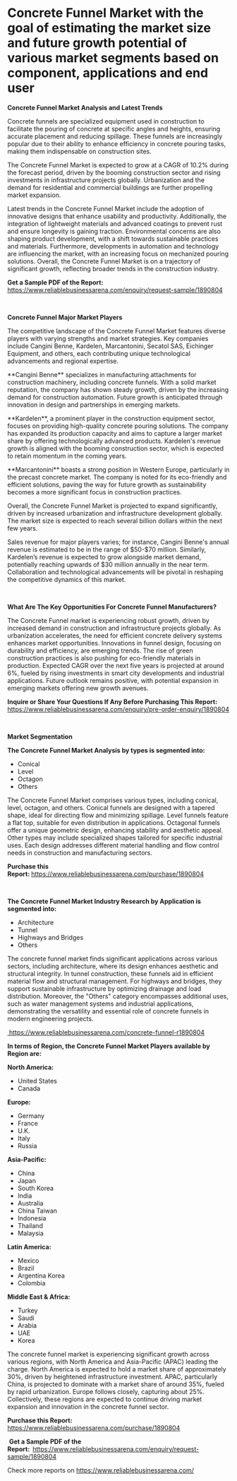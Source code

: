 <p><h1>Concrete Funnel Market with the goal of estimating the market size and future growth potential of various market segments based on component, applications and end user</h1></p><p><strong>Concrete Funnel Market Analysis and Latest Trends</strong></p>
<p><p>Concrete funnels are specialized equipment used in construction to facilitate the pouring of concrete at specific angles and heights, ensuring accurate placement and reducing spillage. These funnels are increasingly popular due to their ability to enhance efficiency in concrete pouring tasks, making them indispensable on construction sites.</p><p>The Concrete Funnel Market is expected to grow at a CAGR of 10.2% during the forecast period, driven by the booming construction sector and rising investments in infrastructure projects globally. Urbanization and the demand for residential and commercial buildings are further propelling market expansion. </p><p>Latest trends in the Concrete Funnel Market include the adoption of innovative designs that enhance usability and productivity. Additionally, the integration of lightweight materials and advanced coatings to prevent rust and ensure longevity is gaining traction. Environmental concerns are also shaping product development, with a shift towards sustainable practices and materials. Furthermore, developments in automation and technology are influencing the market, with an increasing focus on mechanized pouring solutions. Overall, the Concrete Funnel Market is on a trajectory of significant growth, reflecting broader trends in the construction industry.</p></p>
<p><strong>Get a Sample PDF of the Report:&nbsp;</strong> <a href="https://www.reliablebusinessarena.com/enquiry/request-sample/1890804?utm_campaign=2383&utm_medium=2&utm_source=Github&utm_content=ia&utm_term=22022025&utm_id=concrete-funnel">https://www.reliablebusinessarena.com/enquiry/request-sample/1890804</a></p>
<p>&nbsp;</p>
<p><strong>Concrete Funnel Major Market Players</strong></p>
<p><p>The competitive landscape of the Concrete Funnel Market features diverse players with varying strengths and market strategies. Key companies include Cangini Benne, Kardelen, Marcantonini, Secatol SAS, Eichinger Equipment, and others, each contributing unique technological advancements and regional expertise.</p><p>**Cangini Benne** specializes in manufacturing attachments for construction machinery, including concrete funnels. With a solid market reputation, the company has shown steady growth, driven by the increasing demand for construction automation. Future growth is anticipated through innovation in design and partnerships in emerging markets.</p><p>**Kardelen**, a prominent player in the construction equipment sector, focuses on providing high-quality concrete pouring solutions. The company has expanded its production capacity and aims to capture a larger market share by offering technologically advanced products. Kardelen's revenue growth is aligned with the booming construction sector, which is expected to retain momentum in the coming years.</p><p>**Marcantonini** boasts a strong position in Western Europe, particularly in the precast concrete market. The company is noted for its eco-friendly and efficient solutions, paving the way for future growth as sustainability becomes a more significant focus in construction practices.</p><p>Overall, the Concrete Funnel Market is projected to expand significantly, driven by increased urbanization and infrastructure development globally. The market size is expected to reach several billion dollars within the next few years.</p><p>Sales revenue for major players varies; for instance, Cangini Benne's annual revenue is estimated to be in the range of $50-$70 million. Similarly, Kardelen’s revenue is expected to grow alongside market demand, potentially reaching upwards of $30 million annually in the near term. Collaboration and technological advancements will be pivotal in reshaping the competitive dynamics of this market.</p></p>
<p>&nbsp;</p>
<p><strong>What Are The Key Opportunities For Concrete Funnel Manufacturers?</strong></p>
<p><p>The Concrete Funnel market is experiencing robust growth, driven by increased demand in construction and infrastructure projects globally. As urbanization accelerates, the need for efficient concrete delivery systems enhances market opportunities. Innovations in funnel design, focusing on durability and efficiency, are emerging trends. The rise of green construction practices is also pushing for eco-friendly materials in production. Expected CAGR over the next five years is projected at around 6%, fueled by rising investments in smart city developments and industrial applications. Future outlook remains positive, with potential expansion in emerging markets offering new growth avenues.</p></p>
<p><strong>Inquire or Share Your Questions If Any Before Purchasing This Report:</strong> <a href="https://www.reliablebusinessarena.com/enquiry/pre-order-enquiry/1890804?utm_campaign=2383&utm_medium=2&utm_source=Github&utm_content=ia&utm_term=22022025&utm_id=concrete-funnel">https://www.reliablebusinessarena.com/enquiry/pre-order-enquiry/1890804</a></p>
<p>&nbsp;</p>
<p><strong>Market Segmentation</strong></p>
<p><strong>The Concrete Funnel Market Analysis by types is segmented into:</strong></p>
<p><ul><li>Conical</li><li>Level</li><li>Octagon</li><li>Others</li></ul></p>
<p><p>The Concrete Funnel Market comprises various types, including conical, level, octagon, and others. Conical funnels are designed with a tapered shape, ideal for directing flow and minimizing spillage. Level funnels feature a flat top, suitable for even distribution in applications. Octagonal funnels offer a unique geometric design, enhancing stability and aesthetic appeal. Other types may include specialized shapes tailored for specific industrial uses. Each design addresses different material handling and flow control needs in construction and manufacturing sectors.</p></p>
<p><strong>Purchase this Report:&nbsp;</strong><a href="https://www.reliablebusinessarena.com/purchase/1890804?utm_campaign=2383&utm_medium=2&utm_source=Github&utm_content=ia&utm_term=22022025&utm_id=concrete-funnel">https://www.reliablebusinessarena.com/purchase/1890804</a></p>
<p>&nbsp;</p>
<p><strong>The Concrete Funnel Market Industry Research by Application is segmented into:</strong></p>
<p><ul><li>Architecture</li><li>Tunnel</li><li>Highways and Bridges</li><li>Others</li></ul></p>
<p><p>The concrete funnel market finds significant applications across various sectors, including architecture, where its design enhances aesthetic and structural integrity. In tunnel construction, these funnels aid in efficient material flow and structural management. For highways and bridges, they support sustainable infrastructure by optimizing drainage and load distribution. Moreover, the "Others" category encompasses additional uses, such as water management systems and industrial applications, demonstrating the versatility and essential role of concrete funnels in modern engineering projects.</p></p>
<p><a href="https://www.reliablebusinessarena.com/concrete-funnel-r1890804?utm_campaign=2383&utm_medium=2&utm_source=Github&utm_content=ia&utm_term=22022025&utm_id=concrete-funnel">&nbsp;https://www.reliablebusinessarena.com/concrete-funnel-r1890804</a></p>
<p><strong>In terms of Region, the Concrete Funnel Market Players available by Region are:</strong></p>
<p>
    <p> <strong> North America: </strong>
        <ul>
            <li>United States</li>
            <li>Canada</li>
        </ul>
        </p> 
    <p> <strong> Europe: </strong>
        <ul>
            <li>Germany</li>
            <li>France</li>
            <li>U.K.</li>
            <li>Italy</li>
            <li>Russia</li>
        </ul>
        </p> 
    <p> <strong> Asia-Pacific: </strong>
        <ul>
            <li>China</li>
            <li>Japan</li>
            <li>South Korea</li>
            <li>India</li>
            <li>Australia</li>
            <li>China Taiwan</li>
            <li>Indonesia</li>
            <li>Thailand</li>
            <li>Malaysia</li>
        </ul>
        </p> 
    <p> <strong> Latin America: </strong>
        <ul>
            <li>Mexico</li>
            <li>Brazil</li>
            <li>Argentina Korea</li>
            <li>Colombia</li>
        </ul>
        </p> 
    <p> <strong> Middle East & Africa: </strong>
        <ul>
            <li>Turkey</li>
            <li>Saudi</li>
            <li>Arabia</li>
            <li>UAE</li>
            <li>Korea</li>
        </ul>
    </p>
    </p>
<p><p>The concrete funnel market is experiencing significant growth across various regions, with North America and Asia-Pacific (APAC) leading the charge. North America is expected to hold a market share of approximately 30%, driven by heightened infrastructure investment. APAC, particularly China, is projected to dominate with a market share of around 35%, fueled by rapid urbanization. Europe follows closely, capturing about 25%. Collectively, these regions are expected to continue driving market expansion and innovation in the concrete funnel sector.</p></p>
<p><strong>Purchase this Report: </strong><a href="https://www.reliablebusinessarena.com/purchase/1890804?utm_campaign=2383&utm_medium=2&utm_source=Github&utm_content=ia&utm_term=22022025&utm_id=concrete-funnel">https://www.reliablebusinessarena.com/purchase/1890804</a></p>
<p>&nbsp;<strong>Get a Sample PDF of the Report:&nbsp;&nbsp;</strong><a href="https://www.reliablebusinessarena.com/enquiry/request-sample/1890804?utm_campaign=2383&utm_medium=2&utm_source=Github&utm_content=ia&utm_term=22022025&utm_id=concrete-funnel">https://www.reliablebusinessarena.com/enquiry/request-sample/1890804</a></p>
<p><strong></strong></p>
<p>Check more reports on <a href="https://www.reliablebusinessarena.com/?utm_campaign=2383&utm_medium=2&utm_source=Github&utm_content=ia&utm_term=22022025&utm_id=concrete-funnel">https://www.reliablebusinessarena.com/</a></p>